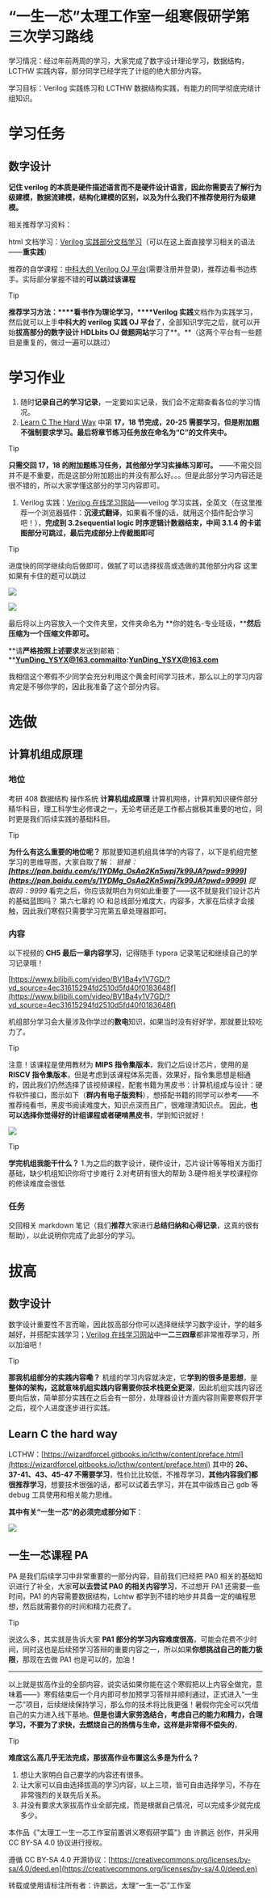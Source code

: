 # “一生一芯”太理工作室一组寒假研学第三次学习路线

学习情况：经过年前两周的学习，大家完成了数字设计理论学习，数据结构，LCTHW 实践内容，部分同学已经学完了计组的绝大部分内容。

学习目标：Verilog 实践练习和 LCTHW 数据结构实践，有能力的同学彻底完结计组知识。

# 学习任务

## 数字设计

**记住 verilog 的本质是硬件描述语言而不是硬件设计语言，因此你需要去了解行为级建模，数据流建模，结构化建模的区别，以及为什么我们不推荐使用行为级建模。**

相关推荐学习资料：

html 文档学习：[Verilog 实践部分文档学习](https://vlab.ustc.edu.cn/guide/doc_verilog.html)（可以在这上面直接学习相关的语法——**重实践**）

推荐的自学课程：[中科大的 Verilog OJ 平台](https://verilogoj.ustc.edu.cn/oj/)(需要注册并登录)，推荐边看书边练手。实际部分掌握不错的**可以跳过该课程**

> [!TIP]
> **推荐学习方法：****看书作为理论学习，****Verilog 实践**文档作为实践学习，然后就可以上手**中科大的 verilog 实践 OJ 平台**了，全部知识学完之后，就可以开始**拔高部分的数字设计 HDLbits OJ 做题网站**学习了**。**（这两个平台有一些题目是重复的，做过一遍可以跳过）

# 学习作业

1. 随时**记录自己的学习记录**，一定要如实记录，我们会不定期查看各位的学习情况。
2. [Learn C The Hard Way](https://wizardforcel.gitbooks.io/lcthw/content/) 中第 **17，18 节完成，20-25 需要学习，但是附加题不强制要求学习。最后将章节练习任务放在命名为“C”的文件夹中。**

> [!TIP]
> **只需交回 17，18 的附加题练习任务，其他部分学习实操练习即可。**
> ——不需交回并不是不重要，而是这部分附加题出的并没有那么好。。。但是此部分学习内容还是很不错的，所以大家学懂这部分的学习内容即可。

1. Verilog 实践：[Verilog 在线学习网站](https://hdlbits.01xz.net/wiki/Main_Page)——veilog 学习实践，全英文（在这里推荐一个浏览器插件：**沉浸式翻译**，如果看不懂的话，就用这个插件配合学习吧！），**完成到 3.2sequential logic 时序逻辑计数器结束，中间 3.1.4 的卡诺图部分可跳过，最后完成部分上传截图即可**

> [!TIP]
> 进度快的同学继续向后做即可，做腻了可以选择拔高或选做的其他部分内容
> 这里如果有卡住的题可以跳过

![](./img/lect3p1.png)

![](./img/lect3p2.png)

最后将以上内容放入一个文件夹里，文件夹命名为 **你的姓名-专业班级，****然后压缩为一个压缩文件即可。**

**请****严格按照上述要求****发送到邮箱：****YunDing_YSYX@163.commailto:YunDing_YSYX@163.com**

我相信这个寒假不少同学会充分利用这个黄金时间学习技术，那么以上的学习内容肯定是不够你学的，因此我准备了这个部分内容。

# 选做

## 计算机组成原理

### 地位

考研 408 数据结构 操作系统 **计算机组成原理** 计算机网络，计算机知识硬件部分精华科目，理工科学生必修课之一，无论考研还是工作都占据极其重要的地位，同时更是我们后续实践的基础科目。

> [!TIP]
> **为什么有这么重要的地位呢？**
> 那就要知道机组具体学的内容了，以下是机组完整学习的思维导图，大家自取了解：
> _链接：__[https://pan.baidu.com/s/1YDMg_OsAa2Kn5wpj7k99JA?pwd=9999](https://pan.baidu.com/s/1YDMg_OsAa2Kn5wpj7k99JA?pwd=9999)__ 提取码：9999_
> 看完之后，你应该就明白为何如此重要了——这不就是我们设计芯片的基础蓝图吗？
> 第六七章的 IO 和总线部分难度大，内容多，大家在后续才会接触，因此我们寒假只需要学习完第五章处理器即可。

### 内容

以下视频的 **CH5 最后一章内容学习**，记得随手 typora 记录笔记和继续自己的学习记录哦！

[https://www.bilibili.com/video/BV1Ba4y1V7GD/?vd_source=4ec31615294fd2510d5fd40f0183648f](https://www.bilibili.com/video/BV1Ba4y1V7GD/?vd_source=4ec31615294fd2510d5fd40f0183648f)

机组部分学习会大量涉及你学过的**数电**知识，如果当时没有好好学，那就要比较吃力了。

> [!TIP]
> 注意！该课程是使用教材为 **MIPS 指令集版本**，我们之后设计芯片，使用的是 **RISCV 指令集版本**，但是考虑到该课程体系完善，效果好，指令集思想是相通的，因此我们仍然选择了该视频课程，配套书籍为黑皮书：计算机组成与设计：硬件软件接口，图示如下（**群内有电子版资料**），想搭配书籍的同学可以参考——不推荐纯看书，黑皮书阅读难度大，知识点深而且广，很难理清知识点。
> 因此，**也可以选择你觉得好的计组课程或者硬啃黑皮书**，学到知识就好！

![](./img/lect3p3.png)

> [!TIP]
> **学完机组我能干什么？**
> 1.为之后的数字设计，硬件设计，芯片设计等等相关方面打基础，缺少机组知识你将寸步难行
> 2.对考研有很大的帮助
> 3.硬件相关学校课程你的修读难度会很低

### 任务

交回相关 markdown 笔记（我们**推荐**大家进行**总结归纳和心得记录**，这真的很有帮助），以此说明你完成了此部分的学习。

# 拔高

## 数字设计

数字设计重要性不言而喻，因此拔高部分你可以选择继续学习数字设计，学的越多越好，并搭配实践学习；[Verilog 在线学习网站](https://hdlbits.01xz.net/wiki/Main_Page)中**一二三四章**都非常推荐学习，所以加油吧！

> [!TIP]
> **那我机组部分的实践内容嘞？**
> 机组的学习内容就决定，它**学到的很多是思想**，是**整体的架构，**这就意味**机组实践内容需要你技术栈更全更深**，因此机组实践内容还要向后放，简单部分实践在之后会有一部分，处理器设计方面内容则需要寒假开学之后，视个人进度逐步进行实践。

## Learn C the hard way

LCTHW：[https://wizardforcel.gitbooks.io/lcthw/content/preface.html](https://wizardforcel.gitbooks.io/lcthw/content/preface.html) 其中的 **26、37-41、43、45-47 不需要学习**，性价比比较低，不推荐学习，**其他内容我们都很推荐学习**，想要技术很强的话，都可以试着去学习，并在其中锻炼自己 gdb 等 debug 工具使用和相关能力思维。

**其中有关“一生一芯”的必须完成部分如下**：

![](./img/lect3p4.png)

## 一生一芯课程 PA

PA 是我们后续学习中非常重要的一部分内容，目前我们已经把 PA0 相关的基础知识进行了补全，大家**可以去尝试 PA0 的相关内容学习**，不过想开 PA1 还需要一些时间，PA1 的内容需要数据结构，Lchtw 都学到不错的地步并具备一定的编程思想，然后就需要你的时间和精力花费了。

> [!TIP]
> 说这么多，其实就是告诉大家 **PA1 部分的学习内容难度很高**，可能会花费不少时间，同时这也是后续预学习答辩的重要内容之一，所以如果**你想挑战自己的能力极限**，那现在去做 PA1 也是可以的，加油！

---

以上就是拔高作业的全部内容，说实话如果你能在这个寒假把以上内容全做完，意味着——》寒假结束后一个月内即可参加预学习答辩并顺利通过，正式进入“一生一芯”项目，后续继续保持学习，那么你的技术将比我更强！暑假你完全可以凭借自己的实力进入线下基地。**但是也请大家劳逸结合，考虑自己的能力和精力，合理学习，不要为了求快，去燃烧自己的热情与生命，这样是非常得不偿失的**，

> [!TIP]
> **难度这么高几乎无法完成，那拔高作业布置这么多是为什么？**

1. 想让大家明白自己要学的内容还有很多。
2. 让大家可以自由选择拔高的学习内容，以上三项，皆可自由选择学习，不存在非常强烈的关联先后关系。
3. 并没有要求大家拔高作业全部完成，而是根据自己情况，可以完成多少就完成多少。

本作品《"太理工一生一芯工作室前置讲义寒假研学篇"》由 许鹏远 创作，并采用 CC BY-SA 4.0 协议进行授权。

遵循 CC BY-SA 4.0 开源协议：[https://creativecommons.org/licenses/by-sa/4.0/deed.en](https://creativecommons.org/licenses/by-sa/4.0/deed.en)

转载或使用请标注所有者：许鹏远，太理“一生一芯”工作室
